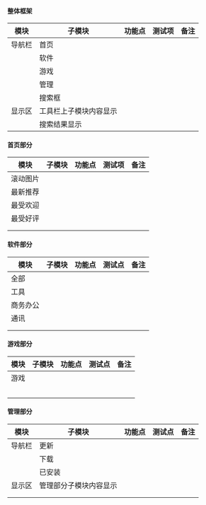 #### 整体框架

| 模块   | 子模块                 | 功能点 | 测试项 | 备注 |
| ------ | ---------------------- | ------ | ------ | ---- |
| 导航栏 | 首页                   |        |        |      |
|        | 软件                   |        |        |      |
|        | 游戏                   |        |        |      |
|        | 管理                   |        |        |      |
|        | 搜索框                 |        |        |      |
| 显示区 | 工具栏上子模块内容显示 |        |        |      |
|        | 搜索结果显示           |        |        |      |

#### 首页部分

| 模块     | 子模块 | 功能点 | 测试项 | 备注 |
| -------- | ------ | ------ | ------ | ---- |
| 滚动图片 |        |        |        |      |
| 最新推荐 |        |        |        |      |
| 最受欢迎 |        |        |        |      |
| 最受好评 |        |        |        |      |
|          |        |        |        |      |
|          |        |        |        |      |



#### 软件部分

| 模块     | 子模块 | 功能点 | 测试点 | 备注 |
| -------- | ------ | ------ | ------ | ---- |
| 全部     |        |        |        |      |
| 工具     |        |        |        |      |
| 商务办公 |        |        |        |      |
| 通讯     |        |        |        |      |
|          |        |        |        |      |
|          |        |        |        |      |



#### 游戏部分

| 模块 | 子模块 | 功能点 | 测试点 | 备注 |
| ---- | ------ | ------ | ------ | ---- |
| 游戏 |        |        |        |      |
|      |        |        |        |      |
|      |        |        |        |      |
|      |        |        |        |      |
|      |        |        |        |      |
|      |        |        |        |      |



#### 管理部分

| 模块   | 子模块                 | 功能点 | 测试点 | 备注 |
| ------ | ---------------------- | ------ | ------ | ---- |
| 导航栏 | 更新                   |        |        |      |
|        | 下载                   |        |        |      |
|        | 已安装                 |        |        |      |
| 显示区 | 管理部分子模块内容显示 |        |        |      |
|        |                        |        |        |      |
|        |                        |        |        |      |
